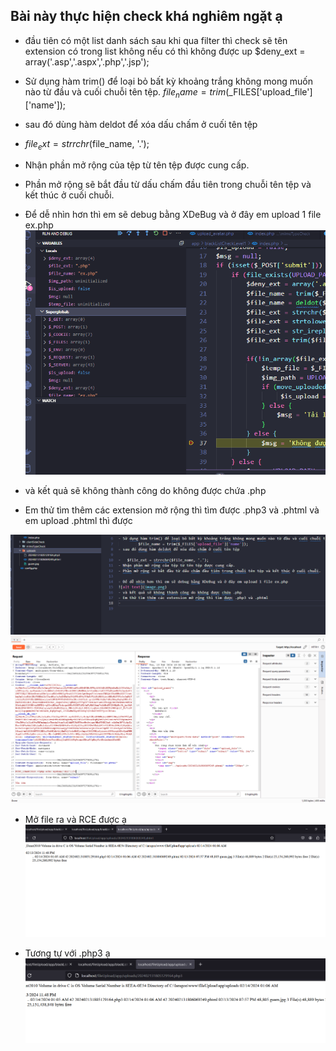 ## Bài này thực hiện check khá nghiêm ngặt ạ

- đầu tiên có một list danh sách sau khi qua filter thì check sẽ tên extension có trong list không nếu có thì không được up
            $deny_ext = array('.asp','.aspx','.php','.jsp');

- Sử dụng hàm trim() để loại bỏ bất kỳ khoảng trắng không mong muốn nào từ đầu và cuối chuỗi tên tệp.
         $file_name = trim($_FILES['upload_file']['name']);
- sau đó dùng hàm deldot để xóa dấu chấm ở cuối tên tệp

-   $file_ext = strrchr($file_name, '.'); 
- Nhận phần mở rộng của tệp từ tên tệp được cung cấp.
- Phần mở rộng sẽ bắt đầu từ dấu chấm đầu tiên trong chuỗi tên tệp và kết thúc ở cuối chuỗi.

- Để dễ nhìn hơn thì em sẽ debug bằng XDeBug và ở đây em upload 1 file ex.php
![alt text](image.png)
- và kết quả sẽ không thành công do không được chứa .php
- Em thử tìm thêm các extension mở rộng thì tìm được .php3 và .phtml và em upload .phtml thì được

![alt text](image-1.png)
![alt text](image-2.png)
- Mở file ra và RCE được ạ
![alt text](image-3.png)

- Tương tự với .php3 ạ
![alt text](image-4.png)